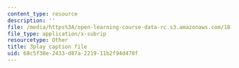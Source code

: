 ```yaml
---
content_type: resource
description: ''
file: /media/https%3A/open-learning-course-data-rc.s3.amazonaws.com/18-03sc-differential-equations-fall-2011/68c5f38e2433d87a221911b2f94d478f_eyNm7XGJr4s.srt
file_type: application/x-subrip
resourcetype: Other
title: 3play caption file
uid: 68c5f38e-2433-d87a-2219-11b2f94d478f
---
```

